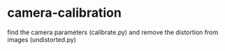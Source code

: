 # camera-calibration
find the camera parameters (calibrate.py)
and remove the distortion from images (undistorted.py)
